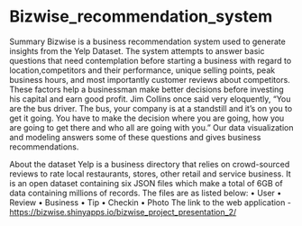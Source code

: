 # Bizwise_recommendation_system
Summary
Bizwise is a business recommendation system used to generate insights from the Yelp
Dataset. The system attempts to answer basic questions that need contemplation before
starting a business with regard to location,competitors and their performance, unique
selling points, peak business hours, and most importantly customer reviews about competitors.
These factors help a businessman make better decisions before investing his
capital and earn good profit. Jim Collins once said very eloquently, “You are the bus driver.
The bus, your company is at a standstill and it’s on you to get it going. You have to make
the decision where you are going, how you are going to get there and who all are going
with you.” Our data visualization and modeling answers some of these questions and
gives business recommendations.

About the dataset
Yelp is a business directory that relies on crowd-sourced reviews to rate local restaurants,
stores, other retail and service business. It is an open dataset containing six JSON files
which make a total of 6GB of data containing millions of records. The files are as listed
below:
• User
• Review
• Business
• Tip
• Checkin
• Photo
The link to the web application - https://bizwise.shinyapps.io/bizwise_project_presentation_2/
